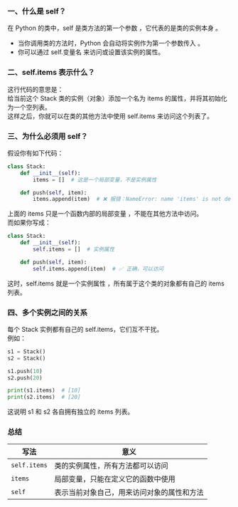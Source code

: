 ### 一、什么是 self？  
在 Python 的类中，self 是类方法的第一个参数 ，它代表的是类的实例本身 。
- 当你调用类的方法时，Python 会自动将实例作为第一个参数传入 。
- 你可以通过 self.变量名 来访问或设置该实例的属性。
### 二、self.items 表示什么？
这行代码的意思是：  
给当前这个 Stack 类的实例（对象）添加一个名为 items 的属性，并将其初始化为一个空列表。  
这样之后，你就可以在类的其他方法中使用 self.items 来访问这个列表了。
### 三、为什么必须用 self？
假设你有如下代码：  
```python
class Stack:
    def __init__(self):
        items = []  # 这是一个局部变量，不是实例属性

    def push(self, item):
        items.append(item)  # ❌ 报错：NameError: name 'items' is not defined
```
上面的 items 只是一个函数内部的局部变量 ，不能在其他方法中访问。  
而如果你写成：
```python
class Stack:
    def __init__(self):
        self.items = []  # 实例属性

    def push(self, item):
        self.items.append(item)  # ✅ 正确，可以访问
```
这时，self.items 就是一个实例属性 ，所有属于这个类的对象都有自己的 items 列表。
### 四、多个实例之间的关系
每个 Stack 实例都有自己的 self.items，它们互不干扰。  
例如：  
```python
s1 = Stack()
s2 = Stack()

s1.push(10)
s2.push(20)

print(s1.items)  # [10]
print(s2.items)  # [20]
```
这说明 s1 和 s2 各自拥有独立的 items 列表。
### 总结
| 写法 |意义|
|---|---|
| `self.items`  |类的实例属性，所有方法都可以访问|
|`items`|局部变量，只能在定义它的函数中使用|
|`self`|表示当前对象自己，用来访问对象的属性和方法|